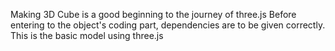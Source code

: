 Making 3D Cube is a good beginning to the journey of three.js
Before entering to the object's coding part, dependencies are to be given correctly.
This is the basic model using three.js
